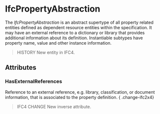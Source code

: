 # IfcPropertyAbstraction

The _IfcPropertyAbstraction_ is an abstract supertype of all property related entities defined as dependent resource entities within the specification. It may have an external reference to a dictionary or library that provides additional information about its definition. Instantiable subtypes have property name, value and other instance information.<!-- end of definition -->

> HISTORY  New entity in IFC4.

## Attributes

### HasExternalReferences
Reference to an external reference, e.g. library, classification, or document information, that is associated to the property definition.
{ .change-ifc2x4}
> IFC4 CHANGE New inverse attribute.
